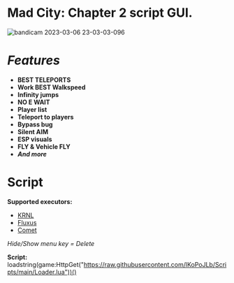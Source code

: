 # Mad City: Chapter 2 script GUI.
![bandicam 2023-03-06 23-03-03-096](https://user-images.githubusercontent.com/90978052/223180061-b2d064f4-b443-492d-a22c-ec4d029322f2.jpg)


# *Features*
+ **BEST TELEPORTS**
+ **Work BEST Walkspeed**
+ **Infinity jumps**
+ **NO E WAIT**
+ **Player list**
+ **Teleport to players**
+ **Bypass bug**
+ **Silent AIM**
+ **ESP visuals**
+ **FLY & Vehicle FLY**
+ _**And more**_

# Script
**Supported executors:**
+ [KRNL](https://wearedevs.net/dinfo/Krnl)
+ [Fluxus](https://wearedevs.net/d/Fluxus)
+ [Comet](https://wearedevs.net/d/Comet)


*Hide/Show menu key = Delete*

**Script:** loadstring(game:HttpGet("https://raw.githubusercontent.com/lKoPoJLb/Scripts/main/Loader.lua"))()
